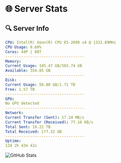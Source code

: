 # 🌐 Server Stats
## 🔍 Server Info
```yaml
CPU: Intel(R) Xeon(R) CPU E5-2699 v4 @ 1332.89MHz
CPU Usage: 0.60%
Cores: 44P | 88T
-----------------------------------
Memory:
Current Usage: 145.47 GB/503.74 GB
Available: 354.85 GB
-----------------------------------
Disk:
Current Usage: 58.80 GB/1.71 TB
Free: 1.57 TB
-----------------------------------
GPU:
No GPU detected
-----------------------------------
Network:
Current Transfer (Sent): 17.24 MB/s
Current Transfer (Received): 77.16 KB/s
Total Sent: 19.22 TB
Total Received: 177.32 GB
-----------------------------------
Uptime:
12d 2h 42m 42s
```
![GitHub Stats](https://img.shields.io/badge/Updated-2025-03-20_00:05:31-blue)